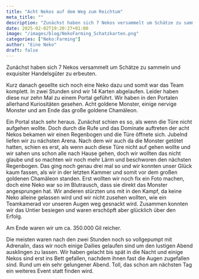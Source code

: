 ```yaml
---
title: "Acht Nekos auf dem Weg zum Reichtum"
meta_title: ""
description: "Zunächst haben sich 7 Nekos versammelt um Schätze zu sammeln und exquisiter Handelsgüter zu erbeuten."
date: 2025-02-02T19:20:27+01:00
image: "/images/blog/NekoFarming_Schatzkarten.png"
categories: ["Neko:Farming"]
author: "Eine Neko"
draft: false
---
```


Zunächst haben sich 7 Nekos versammelt um Schätze zu sammeln und exquisiter Handelsgüter zu erbeuten.

Kurz danach gesellte sich noch eine Neko dazu und somit war das Team komplett. In zwei Stunden sind wir 14 Karten abgelaufen. Leider haben diese nur zehn Mal zu einem Portal geführt. Wir haben in den Portalen allerhand Kuriositäten gesehen. Acht goldene Monster, einige nervige Monster und am Ende das große goldene Chamäleon. 

Ein Portal stach sehr heraus. Zunächst schien es so, als wenn die Türe nicht aufgehen wollte. Doch durch die Rufe und das Dominate auftreten der acht Nekos bekamen wir einen Regenbogen und die Türe öffnete sich. Jubelnd liefen wir zu nächsten Arena. Nach dem wir auch da die Monster getötet hatten, schien es erst, als wenn auch diese Türe nicht auf gehen wollte und wir sahen uns schon alle nach Hause gehen, doch wir wollten das nicht glaube und so machten wir noch mehr Lärm und beschworen den nächsten Regenbogen. Das ging noch genau drei mal so und wir konnten unser Glück kaum fassen, als wir in der letzten Kammer und somit vor dem großen goldenen Chamäleon standen. Erst wollten wir noch fix ein Foto machen, doch eine Neko war so im Blutrausch, dass sie direkt das Monster angesprungen hat. Wir anderen stürzten uns mit in den Kampf, da keine Neko alleine gelassen wird und wir nicht zusehen wollten, wie ein Teamkamerad vor unseren Augen weg gesnackt wird. Zusammen konnten wir das Untier besiegen und waren erschöpft aber glücklich über den Erfolg.

Am Ende waren wir um ca. 350.000 Gil reicher.

Die meisten waren nach den zwei Stunden noch so vollgepumpt mit Adrenalin, dass wir noch einige Dailies gelaufen sind um den lustigen Abend ausklingen zu lassen. Wir haben gelacht bis spät in die Nacht und einige Nekos sind erst ins Bett gefallen, nachdem ihnen fast die Augen zugefallen sind. Rund um ein sehr gelungener Abend. Toll, das schon am nächsten Tag ein weiteres Event statt finden wird.
